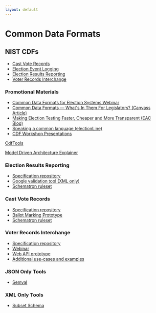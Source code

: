 ```yaml
---
layout: default
---
```


# Common Data Formats

## NIST CDFs

- [Cast Vote Records](https://github.com/usnistgov/CastVoteRecords)
- [Election Event Logging](https://github.com/usnistgov/ElectionEventLogging)
- [Election Results Reporting](https://github.com/usnistgov/ElectionResultsReporting)
- [Voter Records Interchange](https://github.com/usnistgov/VoterRecordsInterchange)

### Promotional Materials

- [Common Data Formats for Election Systems
    Webinar](https://www.youtube.com/watch?v=jmvUMw3V9oU)
- [Common Data Formats — What's In Them For Legislators? (Canvass
    Article)](http://www.ncsl.org/research/elections-and-campaigns/the-canvass-september-2017.aspx)
- [Making Election Testing Faster, Cheaper and More Transparent (EAC
    Blog)](https://www.eac.gov/making-election-testing-faster-cheaper-more-transparent/)
- [Speaking a common language
    (electionLine)](https://electionline.org/electionline-weekly/2018/03-22/)
- [CDF Workshop
Presentations](https://drive.google.com/drive/folders/1ZwHrVQbqTSBerxNYV5GEi09qjEY8QUYO)

[CdfTools](https://github.com/HiltonRoscoe/CdfTools)

[Model Driven Architecture
Explainer](https://github.com/HiltonRoscoe/CDFPrototype/blob/master/mapping.md)

### Election Results Reporting

- [Specification
    repository](https://github.com/usnistgov/ElectionResultsReporting)
- [Google validation tool (XML
    only)](https://github.com/google/election_results_xml_validator)
- [Schematron
    ruleset](https://github.com/HiltonRoscoe/CDFPrototype/tree/master/ENR/v2/sch)

### Cast Vote Records

- [Specification
    repository](https://github.com/usnistgov/CastVoteRecords)
- [Ballot Marking
    Prototype](https://github.com/HiltonRoscoe/CDFPrototype/blob/master/CVR/xdp)
- [Schematron
    ruleset](https://github.com/HiltonRoscoe/CDFPrototype/tree/master/CVR/sch)

### Voter Records Interchange

- [Specification
    repository](https://github.com/usnistgov/VoterRecordsInterchange)
- [Webinar](https://www.youtube.com/watch?v=PTZA-UAkfNM)
- [Web API prototype](https://github.com/HiltonRoscoe/VRIExamples)
- [Additional use-cases and
    examples](https://github.com/pstenbjorn/VRIUsecases)

### JSON Only Tools

- [Semval](https://github.com/HiltonRoscoe/semval)

### XML Only Tools

- [Subset
    Schema](https://github.com/HiltonRoscoe/CDFPrototype/blob/master/subset/SUBSET.md)
